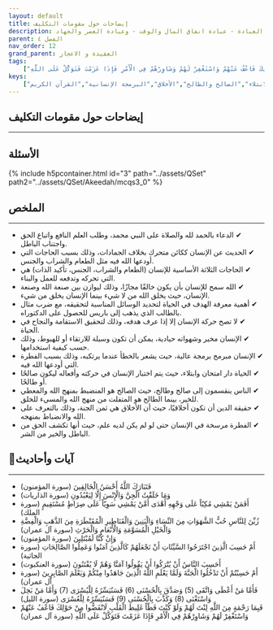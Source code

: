 ```yaml
---
layout: default
title: إيضاحات حول مقومات التكليف
description: العبادة - عبادة انفاق المال والوقت - وعبادة العصر والجهاد
parent: الفصل ٤
nav_order: 12
grand_parent: العقيدة و الاعجاز
tags: 
    ["فَتَبَارَكَ اللَّهُ أَحْسَنُ الْخَالِقِينَ","وَمَا خَلَقْتُ الْجِنَّ وَالْإِنْسَ إِلَّا لِيَعْبُدُونِ","أَفَمَنْ يَمْشِي مُكِبّاً عَلَى وَجْهِهِ أَهْدَى أَمَّنْ يَمْشِي سَوِيّاً عَلَى صِرَاطٍ مُسْتَقِيمٍ","زُيِّنَ لِلنَّاسِ حُبُّ الشَّهَوَاتِ مِنَ النِّسَاءِ وَالْبَنِينَ وَالْقَنَاطِيرِ الْمُقَنْطَرَةِ مِنَ الذَّهَبِ وَالْفِضَّةِ وَالْخَيْلِ الْمُسَوَّمَةِ وَالْأَنْعَامِ وَالْحَرْثِ","وَإِنْ كُنَّا لَمُبْتَلِينَ","أَمْ حَسِبَ الَّذِينَ اجْتَرَحُوا السَّيِّئَاتِ أَنْ نَجْعَلَهُمْ كَالَّذِينَ آمَنُوا وَعَمِلُوا الصَّالِحَاتِ","أَحَسِبَ النَّاسُ أَنْ يُتْرَكُوا أَنْ يَقُولُوا آمَنَّا وَهُمْ لَا يُفْتَنُونَ","أَمْ حَسِبْتُمْ أَنْ تَدْخُلُوا الْجَنَّةَ وَلَمَّا يَعْلَمِ اللَّهُ الَّذِينَ جَاهَدُوا مِنْكُمْ وَيَعْلَمَ الصَّابِرِينَ","فَأَمَّا مَنْ أَعْطَى وَاتَّقَى (5) وَصَدَّقَ بِالْحُسْنَى (6) فَسَنُيَسِّرُهُ لِلْيُسْرَى (7) وَأَمَّا مَنْ بَخِلَ وَاسْتَغْنَى (8) وَكَذَّبَ بِالْحُسْنَى (9) فَسَنُيَسِّرُهُ لِلْعُسْرَى","فَبِمَا رَحْمَةٍ مِنَ اللَّهِ لِنْتَ لَهُمْ وَلَوْ كُنْتَ فَظّاً غَلِيظَ الْقَلْبِ لَانْفَضُّوا مِنْ حَوْلِكَ فَاعْفُ عَنْهُمْ وَاسْتَغْفِرْ لَهُمْ وَشَاوِرْهُمْ فِي الْأَمْرِ فَإِذَا عَزَمْتَ فَتَوَكَّلْ عَلَى اللَّهِ"]
keys:
    ["الفطرة","التكليف","الحاجات الإنسانية","الهدف في الحياة","الحركة الإنسانية","الابتلاء","الصالح والطالح","الأخلاق","البرمجة الإنسانية","القرآن الكريم"]
---
```

## ‏إيضاحات حول مقومات التكليف
***
## الأسئلة 
{% include h5pcontainer.html id="3" path="../assets/QSet" path2="../assets/QSet/Akeedah/mcqs3_0" %}
## الملخص
***
- ‏✔ الدعاء بالحمد لله والصلاة على النبي محمد، وطلب العلم النافع واتباع الحق واجتناب الباطل. 
- ‏✔ الحديث عن الإنسان ككائن متحرك بخلاف الجمادات، وذلك بسبب الحاجات التي أودعها الله فيه مثل الطعام والشراب والجنس. 
- ‏✔ الحاجات الثلاثة الأساسية للإنسان (الطعام والشراب، الجنس، تأكيد الذات) هي التي تحركه وتدفعه للعمل والبناء. 
- ‏✔ الله سمح للإنسان بأن يكون خالقًا مجازًا، وذلك ليوازن بين صنعة الله وصنعة الإنسان، حيث يخلق الله من لا شيء بينما الإنسان يخلق من شيء. 
- ‏✔ أهمية معرفة الهدف في الحياة لتحديد الوسائل المناسبة لتحقيقه، مع ضرب مثال بالطالب الذي يذهب إلى باريس للحصول على الدكتوراه. 
- ‏✔ لا تصح حركة الإنسان إلا إذا عرف هدفه، وذلك لتحقيق الاستقامة والنجاح في الحياة. 
- ‏✔ الإنسان مخير وشهواته حيادية، يمكن أن تكون وسيلة للارتقاء أو للهبوط، وذلك حسب كيفية استخدامها. 
- ‏✔ الإنسان مبرمج برمجة عالية، حيث يشعر بالخطأ عندما يرتكبه، وذلك بسبب الفطرة التي أودعها الله فيه. 
- ‏✔ الحياة دار امتحان وابتلاء، حيث يتم اختبار الإنسان في حركته وأفعاله ليكون صالحًا أو طالحًا. 
- ‏✔ الناس ينقسمون إلى صالح وطالح، حيث الصالح هو المنضبط بمنهج الله والمعطي للخير، بينما الطالح هو المتفلت من منهج الله والمسيء للخلق. 
- ‏✔ حقيقة الدين أن تكون أخلاقيًا، حيث أن الأخلاق هي ثمن الجنة، وذلك بالتعرف على الله والانضباط بمنهجه. 
- ‏✔ الفطرة مرسخة في الإنسان حتى لو لم يكن لديه علم، حيث أنها تكشف الحق من الباطل والخير من الشر. 

## 📜آيات وأحاديث
***
- ‏فَتَبَارَكَ اللَّهُ أَحْسَنُ الْخَالِقِينَ (سورة المؤمنون)
- ‏وَمَا خَلَقْتُ الْجِنَّ وَالْإِنْسَ إِلَّا لِيَعْبُدُونِ (سورة الذاريات)
- ‏أَفَمَنْ يَمْشِي مُكِبّاً عَلَى وَجْهِهِ أَهْدَى أَمَّنْ يَمْشِي سَوِيّاً عَلَى صِرَاطٍ مُسْتَقِيمٍ (سورة الملك)
- ‏زُيِّنَ لِلنَّاسِ حُبُّ الشَّهَوَاتِ مِنَ النِّسَاءِ وَالْبَنِينَ وَالْقَنَاطِيرِ الْمُقَنْطَرَةِ مِنَ الذَّهَبِ وَالْفِضَّةِ وَالْخَيْلِ الْمُسَوَّمَةِ وَالْأَنْعَامِ وَالْحَرْثِ (سورة آل عمران)
- ‏وَإِنْ كُنَّا لَمُبْتَلِينَ (سورة المؤمنون)
- ‏أَمْ حَسِبَ الَّذِينَ اجْتَرَحُوا السَّيِّئَاتِ أَنْ نَجْعَلَهُمْ كَالَّذِينَ آمَنُوا وَعَمِلُوا الصَّالِحَاتِ (سورة الجاثية)
- ‏أَحَسِبَ النَّاسُ أَنْ يُتْرَكُوا أَنْ يَقُولُوا آمَنَّا وَهُمْ لَا يُفْتَنُونَ (سورة العنكبوت)
- ‏أَمْ حَسِبْتُمْ أَنْ تَدْخُلُوا الْجَنَّةَ وَلَمَّا يَعْلَمِ اللَّهُ الَّذِينَ جَاهَدُوا مِنْكُمْ وَيَعْلَمَ الصَّابِرِينَ (سورة آل عمران)
- ‏فَأَمَّا مَنْ أَعْطَى وَاتَّقَى (5) وَصَدَّقَ بِالْحُسْنَى (6) فَسَنُيَسِّرُهُ لِلْيُسْرَى (7) وَأَمَّا مَنْ بَخِلَ وَاسْتَغْنَى (8) وَكَذَّبَ بِالْحُسْنَى (9) فَسَنُيَسِّرُهُ لِلْعُسْرَى (سورة الليل)
- ‏فَبِمَا رَحْمَةٍ مِنَ اللَّهِ لِنْتَ لَهُمْ وَلَوْ كُنْتَ فَظّاً غَلِيظَ الْقَلْبِ لَانْفَضُّوا مِنْ حَوْلِكَ فَاعْفُ عَنْهُمْ وَاسْتَغْفِرْ لَهُمْ وَشَاوِرْهُمْ فِي الْأَمْرِ فَإِذَا عَزَمْتَ فَتَوَكَّلْ عَلَى اللَّهِ (سورة آل عمران)


